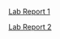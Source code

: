 [Lab Report 1](https://brighyama.github.io/cse15l-lab-reports/lab-report-1-week-2.html)

[Lab Report 2](https://brighyama.github.io/cse15l-lab-reports/lab-report-2-week-4.html)